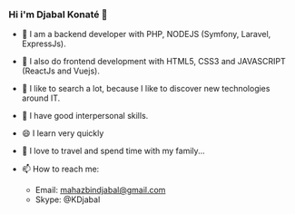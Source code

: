 
### Hi i'm Djabal Konaté 👋
- 🔭 I am a backend developer with PHP, NODEJS (Symfony, Laravel, ExpressJs).
- 🌱 I also do frontend development with HTML5, CSS3 and JAVASCRIPT (ReactJs and Vuejs).
- 🤔 I like to search a lot, because I like to discover new technologies around IT.
- 👯 I have good interpersonal skills.
- 😄 I learn very quickly

- 💬 I love to travel and spend time with my family...
- 📫 How to reach me:
    - Email: mahazbindjabal@gmail.com
    - Skype: @KDjabal

<!--
**djabaljs/djabaljs** is a ✨ _special_ ✨ repository because its `README.md` (this file) appears on your GitHub profile.
